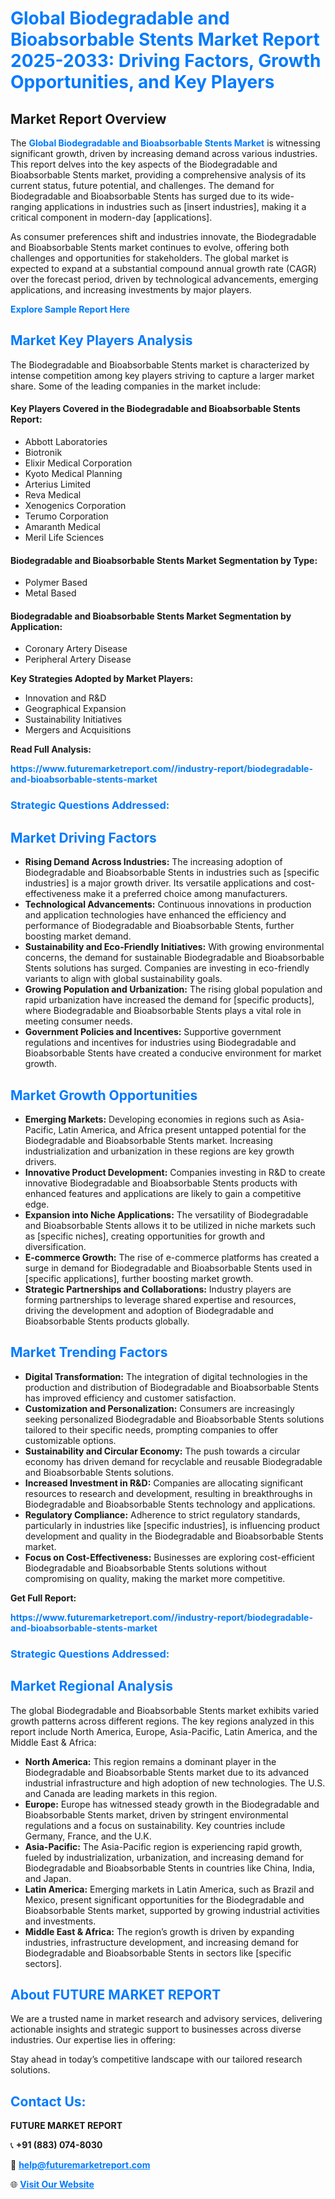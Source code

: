 <h1 style="color: #007BFF;">Global Biodegradable and Bioabsorbable Stents Market Report 2025-2033: Driving Factors, Growth Opportunities, and Key Players</h1>

<section id="overview">
<h2>Market Report Overview</h2>
<p>The <a href="https://www.futuremarketreport.com//industry-report/biodegradable-and-bioabsorbable-stents-market" style="color: #007BFF; text-decoration: none;"><strong>Global Biodegradable and Bioabsorbable Stents Market</strong></a> is witnessing significant growth, driven by increasing demand across various industries. This report delves into the key aspects of the Biodegradable and Bioabsorbable Stents market, providing a comprehensive analysis of its current status, future potential, and challenges. The demand for Biodegradable and Bioabsorbable Stents has surged due to its wide-ranging applications in industries such as [insert industries], making it a critical component in modern-day [applications].</p>
<p>As consumer preferences shift and industries innovate, the Biodegradable and Bioabsorbable Stents market continues to evolve, offering both challenges and opportunities for stakeholders. The global market is expected to expand at a substantial compound annual growth rate (CAGR) over the forecast period, driven by technological advancements, emerging applications, and increasing investments by major players.</p>
</section>

<section id="overview">
<p><a href="https://www.futuremarketreport.com//request-sample/reportId=78729" style="color: #007BFF; text-decoration: none;"><strong>Explore Sample Report Here</strong></a></p>
</section>

<section id="key-players">
<h2 style="color: #007BFF;">Market Key Players Analysis</h2>
<p>The Biodegradable and Bioabsorbable Stents market is characterized by intense competition among key players striving to capture a larger market share. Some of the leading companies in the market include:</p>
<h4>Key Players Covered in the Biodegradable and Bioabsorbable Stents Report:</h4>
<ul><li>Abbott Laboratories</li><li>Biotronik</li><li>Elixir Medical Corporation</li><li>Kyoto Medical Planning</li><li>Arterius Limited</li><li>Reva Medical</li><li>Xenogenics Corporation</li><li>Terumo Corporation</li><li>Amaranth Medical</li><li>Meril Life Sciences</li></ul>
<h4>Biodegradable and Bioabsorbable Stents Market Segmentation by Type:</h4>
<ul><li>Polymer Based</li><li>Metal Based</li></ul>

<h4>Biodegradable and Bioabsorbable Stents Market Segmentation by Application:</h4>
<ul><li>Coronary Artery Disease</li><li>Peripheral Artery Disease</li></ul>
<p><strong>Key Strategies Adopted by Market Players:</strong></p>
<ul>
<li>Innovation and R&D</li>
<li>Geographical Expansion</li>
<li>Sustainability Initiatives</li>
<li>Mergers and Acquisitions</li>
</ul>
</section>

<section>
<p><strong>Read Full Analysis: </strong></p><a href="https://www.futuremarketreport.com//industry-report/biodegradable-and-bioabsorbable-stents-market" style="color: #007BFF; text-decoration: none;"><strong>https://www.futuremarketreport.com//industry-report/biodegradable-and-bioabsorbable-stents-market</strong></a>
<h3 style="color: #007BFF;">Strategic Questions Addressed:</h3>
</section>

<section id="driving-factors">
<h2 style="color: #007BFF;">Market Driving Factors</h2>
<ul>
<li><strong>Rising Demand Across Industries:</strong> The increasing adoption of Biodegradable and Bioabsorbable Stents in industries such as [specific industries] is a major growth driver. Its versatile applications and cost-effectiveness make it a preferred choice among manufacturers.</li>
<li><strong>Technological Advancements:</strong> Continuous innovations in production and application technologies have enhanced the efficiency and performance of Biodegradable and Bioabsorbable Stents, further boosting market demand.</li>
<li><strong>Sustainability and Eco-Friendly Initiatives:</strong> With growing environmental concerns, the demand for sustainable Biodegradable and Bioabsorbable Stents solutions has surged. Companies are investing in eco-friendly variants to align with global sustainability goals.</li>
<li><strong>Growing Population and Urbanization:</strong> The rising global population and rapid urbanization have increased the demand for [specific products], where Biodegradable and Bioabsorbable Stents plays a vital role in meeting consumer needs.</li>
<li><strong>Government Policies and Incentives:</strong> Supportive government regulations and incentives for industries using Biodegradable and Bioabsorbable Stents have created a conducive environment for market growth.</li>
</ul>
</section>

<section id="growth-opportunities">
<h2 style="color: #007BFF;">Market Growth Opportunities</h2>
<ul>
<li><strong>Emerging Markets:</strong> Developing economies in regions such as Asia-Pacific, Latin America, and Africa present untapped potential for the Biodegradable and Bioabsorbable Stents market. Increasing industrialization and urbanization in these regions are key growth drivers.</li>
<li><strong>Innovative Product Development:</strong> Companies investing in R&D to create innovative Biodegradable and Bioabsorbable Stents products with enhanced features and applications are likely to gain a competitive edge.</li>
<li><strong>Expansion into Niche Applications:</strong> The versatility of Biodegradable and Bioabsorbable Stents allows it to be utilized in niche markets such as [specific niches], creating opportunities for growth and diversification.</li>
<li><strong>E-commerce Growth:</strong> The rise of e-commerce platforms has created a surge in demand for Biodegradable and Bioabsorbable Stents used in [specific applications], further boosting market growth.</li>
<li><strong>Strategic Partnerships and Collaborations:</strong> Industry players are forming partnerships to leverage shared expertise and resources, driving the development and adoption of Biodegradable and Bioabsorbable Stents products globally.</li>
</ul>
</section>

<section id="trending-factors">
<h2 style="color: #007BFF;">Market Trending Factors</h2>
<ul>
<li><strong>Digital Transformation:</strong> The integration of digital technologies in the production and distribution of Biodegradable and Bioabsorbable Stents has improved efficiency and customer satisfaction.</li>
<li><strong>Customization and Personalization:</strong> Consumers are increasingly seeking personalized Biodegradable and Bioabsorbable Stents solutions tailored to their specific needs, prompting companies to offer customizable options.</li>
<li><strong>Sustainability and Circular Economy:</strong> The push towards a circular economy has driven demand for recyclable and reusable Biodegradable and Bioabsorbable Stents solutions.</li>
<li><strong>Increased Investment in R&D:</strong> Companies are allocating significant resources to research and development, resulting in breakthroughs in Biodegradable and Bioabsorbable Stents technology and applications.</li>
<li><strong>Regulatory Compliance:</strong> Adherence to strict regulatory standards, particularly in industries like [specific industries], is influencing product development and quality in the Biodegradable and Bioabsorbable Stents market.</li>
<li><strong>Focus on Cost-Effectiveness:</strong> Businesses are exploring cost-efficient Biodegradable and Bioabsorbable Stents solutions without compromising on quality, making the market more competitive.</li>
</ul>
</section>

<section>
<p><strong>Get Full Report: </strong></p><a href="https://www.futuremarketreport.com//industry-report/biodegradable-and-bioabsorbable-stents-market" style="color: #007BFF; text-decoration: none;"><strong>https://www.futuremarketreport.com//industry-report/biodegradable-and-bioabsorbable-stents-market</strong></a>
<h3 style="color: #007BFF;">Strategic Questions Addressed:</h3>
</section>


<section id="regional-analysis">
<h2 style="color: #007BFF;">Market Regional Analysis</h2>
<p>The global Biodegradable and Bioabsorbable Stents market exhibits varied growth patterns across different regions. The key regions analyzed in this report include North America, Europe, Asia-Pacific, Latin America, and the Middle East & Africa:</p>
<ul>
<li><strong>North America:</strong> This region remains a dominant player in the Biodegradable and Bioabsorbable Stents market due to its advanced industrial infrastructure and high adoption of new technologies. The U.S. and Canada are leading markets in this region.</li>
<li><strong>Europe:</strong> Europe has witnessed steady growth in the Biodegradable and Bioabsorbable Stents market, driven by stringent environmental regulations and a focus on sustainability. Key countries include Germany, France, and the U.K.</li>
<li><strong>Asia-Pacific:</strong> The Asia-Pacific region is experiencing rapid growth, fueled by industrialization, urbanization, and increasing demand for Biodegradable and Bioabsorbable Stents in countries like China, India, and Japan.</li>
<li><strong>Latin America:</strong> Emerging markets in Latin America, such as Brazil and Mexico, present significant opportunities for the Biodegradable and Bioabsorbable Stents market, supported by growing industrial activities and investments.</li>
<li><strong>Middle East & Africa:</strong> The region’s growth is driven by expanding industries, infrastructure development, and increasing demand for Biodegradable and Bioabsorbable Stents in sectors like [specific sectors].</li>
</ul>
</section>

<footer>
<h2 style="color: #007BFF;">About FUTURE MARKET REPORT</h2>
<p>We are a trusted name in market research and advisory services, delivering actionable insights and strategic support to businesses across diverse industries. Our expertise lies in offering:</p>

<p>Stay ahead in today’s competitive landscape with our tailored research solutions.</p>

<h2 style="color: #007BFF;">Contact Us:</h2>
<p><strong>FUTURE MARKET REPORT</strong></p>
<p>📞 <strong>+91 (883) 074-8030</strong></p>
<p>📧 <strong><a href="mailto:help@futuremarketreport.com" style="color: #007BFF;">help@futuremarketreport.com</a></strong></p>
<p>🌐 <strong><a href="https://www.futuremarketreport.com/" style="color: #007BFF;">Visit Our Website</a></strong></p>
</footer>